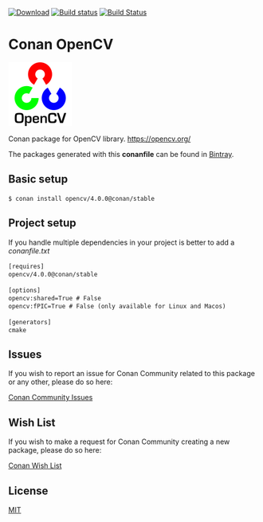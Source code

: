 [![Download](https://api.bintray.com/packages/conan-community/conan/opencv%3Aconan/images/download.svg)](https://bintray.com/conan-community/conan/opencv%3Aconan/_latestVersion)
[![Build status](https://ci.appveyor.com/api/projects/status/github/ConanCIintegration/conan-opencv?svg=true)](https://ci.appveyor.com/project/ConanCIintegration/conan-opencv)
[![Build Status](https://travis-ci.org/conan-community/conan-opencv.svg)](https://travis-ci.org/conan-community/conan-opencv)
# Conan OpenCV

 ![logo](logo.png)

Conan package for OpenCV library. https://opencv.org/

The packages generated with this **conanfile** can be found in [Bintray](https://bintray.com/conan-community/conan/opencv%3Aconan).

## Basic setup

    $ conan install opencv/4.0.0@conan/stable

## Project setup

If you handle multiple dependencies in your project is better to add a *conanfile.txt*

    [requires]
    opencv/4.0.0@conan/stable

    [options]
    opencv:shared=True # False
    opencv:fPIC=True # False (only available for Linux and Macos)

    [generators]
    cmake

## Issues

If you wish to report an issue for Conan Community related to this package or any other, please do so here:

[Conan Community Issues](https://github.com/conan-community/community/issues)

## Wish List

If you wish to make a request for Conan Community creating a new package, please do so here:

[Conan Wish List](https://github.com/conan-io/wishlist)


## License

[MIT](LICENSE)
